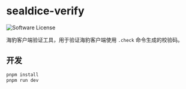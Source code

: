 # sealdice-verify

![Software License](https://img.shields.io/badge/license-MIT-brightgreen.svg?style=flat-square)

海豹客户端验证工具，用于验证海豹客户端使用 `.check` 命令生成的校验码。

## 开发

```bash
pnpm install
pnpm run dev
```
